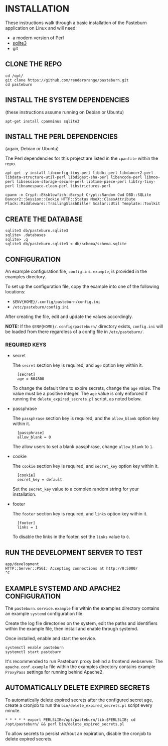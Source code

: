 # INSTALLATION

These instructions walk through a basic installation of the Pasteburn application on Linux and will need:

- a modern version of Perl
- [sqlite3](https://sqlite.org/index.html)
- git

## CLONE THE REPO

    cd /opt/
    git clone https://github.com/renderorange/pasteburn.git
    cd pasteburn

## INSTALL THE SYSTEM DEPENDENCIES

(these instructions assume running on Debian or Ubuntu)

    apt-get install cpanminus sqlite3

## INSTALL THE PERL DEPENDENCIES

(again, Debian or Ubuntu)

The Perl dependencies for this project are listed in the `cpanfile` within the repo.

    apt-get -y install libconfig-tiny-perl libdbi-perl libdancer2-perl libdata-structure-util-perl libdigest-sha-perl libencode-perl libmoo-perl libsession-storage-secure-perl libtime-piece-perl libtry-tiny-perl libnamespace-clean-perl libstrictures-perl

    cpanm -n Crypt::Eksblowfish::Bcrypt Crypt::Random Cwd DBD::SQLite Dancer2::Session::Cookie HTTP::Status MooX::ClassAttribute Plack::Middleware::TrailingSlashKiller Scalar::Util Template::Toolkit

## CREATE THE DATABASE

    sqlite3 db/pasteburn.sqlite3
    sqlite> .databases
    sqlite> .q
    sqlite3 db/pasteburn.sqlite3 < db/schema/schema.sqlite

## CONFIGURATION

An example configuration file, `config.ini.example`, is provided in the examples directory.

To set up the configuration file, copy the example into one of the following locations:

- `$ENV{HOME}/.config/pasteburn/config.ini`
- `/etc/pasteburn/config.ini`

After creating the file, edit and update the values accordingly.

**NOTE:** If the `$ENV{HOME}/.config/pasteburn/` directory exists, `config.ini` will be loaded from there regardless of a config file in `/etc/pasteburn/`.

### REQUIRED KEYS

- secret

    The `secret` section key is required, and `age` option key within it.

        [secret]
        age = 604800

    To change the default time to expire secrets, change the `age` value.  The value must be a positive integer.  The `age` value is only enforced if running the `delete_expired_secrets.pl` script, as noted below.

- passphrase

    The `passphrase` section key is required, and the `allow_blank` option key within it.

        [passphrase]
        allow_blank = 0

    The allow users to set a blank passphrase, change `allow_blank` to `1`.

- cookie

    The `cookie` section key is required, and `secret_key` option key within it.

        [cookie]
        secret_key = default

    Set the `secret_key` value to a complex random string for your installation.

- footer

    The `footer` section key is required, and `links` option key within it.

        [footer]
        links = 1

    To disable the links in the footer, set the `links` value to `0`.

## RUN THE DEVELOPMENT SERVER TO TEST

    app/development
    HTTP::Server::PSGI: Accepting connections at http://0:5000/
    ^C

## EXAMPLE SYSTEMD AND APACHE2 CONFIGURATION

The `pasteburn.service.example` file within the examples directory contains an example `systemd` configuration file.

Create the log file directories on the system, edit the paths and identifiers within the example file, then install and enable through systemd.

Once installed, enable and start the service.

    systemctl enable pasteburn
    systemctl start pasteburn

It's recommended to run Pasteburn proxy behind a frontend webserver.  The `apache.conf.example` file within the examples directory contains example `ProxyPass` settings for running behind Apache2.

## AUTOMATICALLY DELETE EXPIRED SECRETS

To automatically delete expired secrets after the configured secret age, create a cronjob to run the `bin/delete_expired_secrets.pl` script every minute.

    * * * * * export PERL5LIB=/opt/pasteburn/lib:$PERL5LIB; cd /opt/pasteburn/ && perl bin/delete_expired_secrets.pl

To allow secrets to persist without an expiration, disable the cronjob to delete expired secrets.
